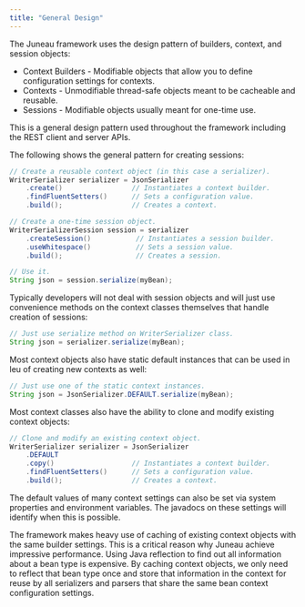 ```yaml
---
title: "General Design"
---
```


The Juneau framework uses the design pattern of builders, context, and session objects:

- Context Builders - Modifiable objects that allow you to define configuration settings for contexts.
- Contexts - Unmodifiable thread-safe objects meant to be cacheable and reusable.
- Sessions - Modifiable objects usually meant for one-time use.

This is a general design pattern used throughout the framework including the REST client and server APIs.

The following shows the general pattern for creating sessions:

```java
// Create a reusable context object (in this case a serializer).
WriterSerializer serializer = JsonSerializer
    .create()                 // Instantiates a context builder.
    .findFluentSetters()      // Sets a configuration value.
    .build();                 // Creates a context.

// Create a one-time session object.
WriterSerializerSession session = serializer
    .createSession()           // Instantiates a session builder.
    .useWhitespace()           // Sets a session value.
    .build();                  // Creates a session.

// Use it.
String json = session.serialize(myBean);
```

Typically developers will not deal with session objects and will just use convenience methods on the context classes
themselves that handle creation of sessions:

```java
// Just use serialize method on WriterSerializer class.
String json = serializer.serialize(myBean);
```

Most context objects also have static default instances that can be used in leu of creating new contexts as well:

```java
// Just use one of the static context instances.
String json = JsonSerializer.DEFAULT.serialize(myBean);
```

Most context classes also have the ability to clone and modify existing context objects:

```java
// Clone and modify an existing context object.
WriterSerializer serializer = JsonSerializer
    .DEFAULT
    .copy()                   // Instantiates a context builder.
    .findFluentSetters()      // Sets a configuration value.
    .build();                 // Creates a context.
```

The default values of many context settings can also be set via system properties and environment variables.
The javadocs on these settings will identify when this is possible.

The framework makes heavy use of caching of existing context objects with the same builder settings.
This is a critical reason why Juneau achieve impressive performance.
Using Java reflection to find out all information about a bean type is expensive.
By caching context objects, we only need to reflect that bean type once and store that information in the context for
reuse by all serializers and parsers that share the same bean context configuration settings.
